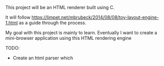This project will be an HTML renderer built using C.

It will follow https://limpet.net/mbrubeck/2014/08/08/toy-layout-engine-1.html as a guide through the process. 

My goal with this project is mainly to learn. Eventually I want to create a mini-browser application using this HTML rendering engine

TODO:
- Create an html parser which